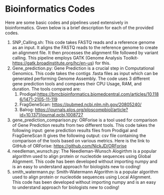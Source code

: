 # Bioinformatics Codes
Here are some basic codes and pipelines used extensively in bioinformatics. Given below is a brief description for each of the provided codes. 
1. SNP_Calling.sh: This code takes FASTQ reads and a reference genome as an input. It aligns the FASTQ reads to the reference genome to create an alignment file. It then processes the alignment file followed by variant calling. This pipeline employs GATK (Genome Analysis Toolkit- https://gatk.broadinstitute.org/hc/en-us) for this. 
2. Gene_prediction.py: Gene Prediction is a crucial step in Computational Genomics. This code takes the contigs .fasta files as input which can be generated performing Genome Assembly. The code uses 3 different gene prediction tools and compares their CPU Usage, RAM, and duration. The tools compared are:
   1. Prodigal:https://bmcbioinformatics.biomedcentral.com/articles/10.1186/1471-2105-11-119
   2. FragGeneScan: https://pubmed.ncbi.nlm.nih.gov/20805240/
   3. Balrog: https://journals.plos.org/ploscompbiol/article?id=10.1371/journal.pcbi.1008727
3. gene_prediction_comparison.py: ORForise is a tool used for comparison of Gene Prediction results from two different tools. This code takes the following input:
gene prediction results files from Prodigal and FragGeneScan
It gives the following output: csv file containing the comparison of the tools based on various metrics.
Here is the link to GitHub of ORForise: https://github.com/NickJD/ORForise
5. needleman_wunsch.py: The Needleman-Wunsch Alogirthm is a popular algorithm used to align protein or nucleotide sequences using Global Alignment. This code has been developed without importing numpy and is an easy to understand approach for biologists new to coding!
6. smith_watermann.py: Smith-Watermann Algorithm is a popular algorithm used to align protein or nucleotide sequences using Local Alignment. This code has been developed without importing numpy and is an easy to understand approach for biologists new to coding!
